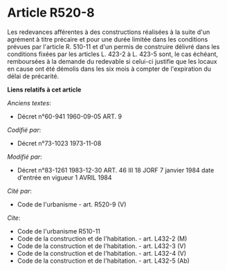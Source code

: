 # Article R520-8

Les redevances afférentes à des constructions réalisées à la suite d'un agrément à titre précaire et pour une durée limitée
dans les conditions prévues par l'article R. 510-11 et d'un permis de construire délivré dans les conditions fixées par les
articles L. 423-2 à L. 423-5 sont, le cas échéant, remboursées à la demande du redevable si celui-ci justifie que les locaux
en cause ont été démolis dans les six mois à compter de l'expiration du délai de précarité.

**Liens relatifs à cet article**

_Anciens textes_:

  - Décret n°60-941 1960-09-05 ART. 9

_Codifié par_:

  - Décret n°73-1023 1973-11-08

_Modifié par_:

  - Décret n°83-1261 1983-12-30 ART. 46 III 18 JORF 7 janvier 1984 date d'entrée en vigueur 1 AVRIL 1984

_Cité par_:

  - Code de l'urbanisme - art. R520-9 (V)

_Cite_:

  - Code de l'urbanisme R510-11
  - Code de la construction et de l'habitation. - art. L432-2 (M)
  - Code de la construction et de l'habitation. - art. L432-3 (V)
  - Code de la construction et de l'habitation. - art. L432-4 (V)
  - Code de la construction et de l'habitation. - art. L432-5 (Ab)
